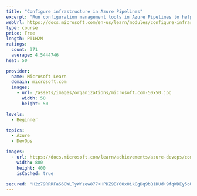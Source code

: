 ```yaml
---
title: "Configure infrastructure in Azure Pipelines"
excerpt: "Run configuration management tools in Azure Pipelines to help keep your infrastructure configured as you need."
webUrl: https://docs.microsoft.com/en-us/learn/modules/configure-infrastructure-azure-pipelines/
type: course
price: Free
length: PT1H2M
ratings:
  count: 371
  average: 4.5444746
heat: 50

provider:
  name: Microsoft Learn
  domain: microsoft.com
  images:
    - url: /assets/images/organizations/microsoft.com-50x50.jpg
      width: 50
      height: 50

levels:
  - Beginner

topics:
  - Azure
  - DevOps

images:
  - url: https://docs.microsoft.com/learn/achievements/azure-devops/configure-infrastructure-azure-pipelines-social.png
    width: 800
    height: 400
    isCached: true

secured: "H2z79RRRFaS6GWLTyWYzew877+HPDZ9BY0OxOikCgDq9bQ1DUd+9fqWDEy5oUnW9vDnqYaB8LyY1aK9puD4J2hHz2KCPef46dGqzPb2EMa4Kp1quaIjEKm5EA8V5QcyB7BJQoDU6jXNat+carNrRvtDC8i56POaDTGHoXIp2pwlNhGUnVWJdZ3zTZAL8D5ntPldjTDDKCBiButgI4/Z28bWYtqxRp/NK01Nd+rLix31nzTKrA8vW1HTVoDMXX9c66AJ2VKuGL10s0M0CmdbBD/Eejx25CbqS+It4ISx1nxEMZGnB4Nvvy7NVQZ6X0AYDJAed+1YmWG7p4iiOlqnD0DP4Pto0NIoS76PMzMFSnIPIxigjg7e8me+S1yazRSPZC72Jvb6wgOUsx2sVMmQS0pE0R4UZnzBaZPI+KvTsCIk=;0cxcrDghW+XlNtpF2F7pTg=="
---
```



